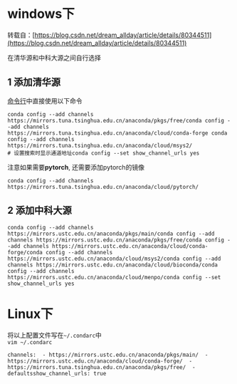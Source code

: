 # windows下

转载自：[https://blog.csdn.net/dream_allday/article/details/80344511](https://blog.csdn.net/dream_allday/article/details/80344511)

在清华源和中科大源之间自行选择

## 1 添加清华源

[命令行](https://so.csdn.net/so/search?q=%E5%91%BD%E4%BB%A4%E8%A1%8C&spm=1001.2101.3001.7020)中直接使用以下命令

```crystal
conda config --add channels https://mirrors.tuna.tsinghua.edu.cn/anaconda/pkgs/free/conda config --add channels https://mirrors.tuna.tsinghua.edu.cn/anaconda/cloud/conda-forge conda config --add channels https://mirrors.tuna.tsinghua.edu.cn/anaconda/cloud/msys2/ 
# 设置搜索时显示通道地址conda config --set show_channel_urls yes
```

注意如果需要**pytorch**, 还需要添加pytorch的镜像

```crystal
conda config --add channels https://mirrors.tuna.tsinghua.edu.cn/anaconda/cloud/pytorch/
```

## 2 添加中科大源

```crystal
conda config --add channels https://mirrors.ustc.edu.cn/anaconda/pkgs/main/conda config --add channels https://mirrors.ustc.edu.cn/anaconda/pkgs/free/conda config --add channels https://mirrors.ustc.edu.cn/anaconda/cloud/conda-forge/conda config --add channels https://mirrors.ustc.edu.cn/anaconda/cloud/msys2/conda config --add channels https://mirrors.ustc.edu.cn/anaconda/cloud/bioconda/conda config --add channels https://mirrors.ustc.edu.cn/anaconda/cloud/menpo/conda config --set show_channel_urls yes
```

# Linux下

将以上配置文件写在`~/.condarc`中  
`vim ~/.condarc`

```crystal
channels:  - https://mirrors.ustc.edu.cn/anaconda/pkgs/main/  - https://mirrors.ustc.edu.cn/anaconda/cloud/conda-forge/  - https://mirrors.tuna.tsinghua.edu.cn/anaconda/pkgs/free/  - defaultsshow_channel_urls: true
```